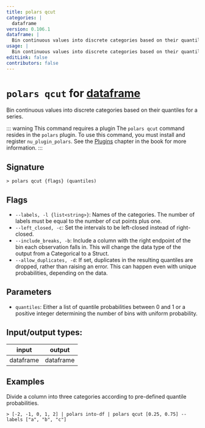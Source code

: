 ```yaml
---
title: polars qcut
categories: |
  dataframe
version: 0.106.1
dataframe: |
  Bin continuous values into discrete categories based on their quantiles for a series.
usage: |
  Bin continuous values into discrete categories based on their quantiles for a series.
editLink: false
contributors: false
---
```

<!-- This file is automatically generated. Please edit the command in https://github.com/nushell/nushell instead. -->

# `polars qcut` for [dataframe](/commands/categories/dataframe.md)

<div class='command-title'>Bin continuous values into discrete categories based on their quantiles for a series.</div>

::: warning This command requires a plugin
The `polars qcut` command resides in the `polars` plugin.
To use this command, you must install and register `nu_plugin_polars`.
See the [Plugins](/book/plugins.html) chapter in the book for more information.
:::


## Signature

```> polars qcut {flags} (quantiles)```

## Flags

 -  `--labels, -l {list<string>}`: Names of the categories. The number of labels must be equal to the number of cut points plus one.
 -  `--left_closed, -c`: Set the intervals to be left-closed instead of right-closed.
 -  `--include_breaks, -b`: Include a column with the right endpoint of the bin each observation falls in. This will change the data type of the output from a Categorical to a Struct.
 -  `--allow_duplicates, -d`: If set, duplicates in the resulting quantiles are dropped, rather than raising an error. This can happen even with unique probabilities, depending on the data.

## Parameters

 -  `quantiles`: Either a list of quantile probabilities between 0 and 1 or a positive integer determining the number of bins with uniform probability.


## Input/output types:

| input     | output    |
| --------- | --------- |
| dataframe | dataframe |
## Examples

Divide a column into three categories according to pre-defined quantile probabilities.
```nu
> [-2, -1, 0, 1, 2] | polars into-df | polars qcut [0.25, 0.75] --labels ["a", "b", "c"]

```
